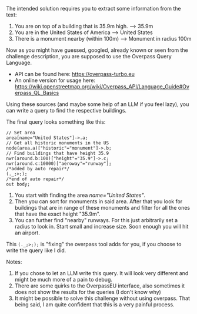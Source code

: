 The intended solution requires you to extract some information from the text: 

1. You are on top of a building that is 35.9m high. --> 35.9m 
2. You are in the United States of America --> United States
3. There is a monument nearby (within 100m) --> Monument in radius 100m

Now as you might have guessed, googled, already known or seen from the challenge description, you are supposed to use the Overpass Query Language. 

- API can be found here: https://overpass-turbo.eu
- An online version for usage here: https://wiki.openstreetmap.org/wiki/Overpass_API/Language_Guide#Overpass_QL_Basics


Using these sources (and maybe some help of an LLM if you feel lazy), you can write a query to find the respective buildings. 

The final query looks something like this: 

```
// Set area
area[name="United States"]->.a;
// Get all historic monuments in the US
node(area.a)["historic"="monument"]->.b;
// Find buildings that have height 35.9
nwr(around.b:100)["height"="35.9"]->.c;
nwr(around.c:10000)["aeroway"="runway"];
/*added by auto repair*/
(._;>;);
/*end of auto repair*/
out body;
```

1. You start with finding the area *name="United States"*.<br>
2. Then you can sort for monuments in said area. After that you look for buildings that are in range of these monuments and filter for all the ones that have the exact height "35.9m". 
3. You can further find "nearby" runways. For this just arbitrarily set a radius to look in. Start small and increase size. Soon enough you will hit an airport. 

This `(._;>;);` is "fixing" the overpass tool adds for you, if you choose to write the query like I did.

Notes: 

1. If you chose to let an LLM write this query. It will look very different and might be much more of a pain to debug.  
2. There are some quirks to the OverpassEU interface, also sometimes it does not show the results for the queries (I don't know why)
3. It might be possible to solve this challenge without using overpass. That being said, I am quite confident that this is a very painful process. 